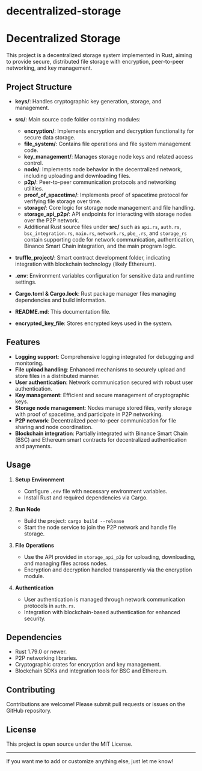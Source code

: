 # decentralized-storage
# Decentralized Storage

This project is a decentralized storage system implemented in Rust, aiming to provide secure, distributed file storage with encryption, peer-to-peer networking, and key management.

## Project Structure

- **keys/**: Handles cryptographic key generation, storage, and management.
- **src/**: Main source code folder containing modules:
  - **encryption/**: Implements encryption and decryption functionality for secure data storage.
  - **file_system/**: Contains file operations and file system management code.
  - **key_management/**: Manages storage node keys and related access control.
  - **node/**: Implements node behavior in the decentralized network, including uploading and downloading files.
  - **p2p/**: Peer-to-peer communication protocols and networking utilities.
  - **proof_of_spacetime/**: Implements proof of spacetime protocol for verifying file storage over time.
  - **storage/**: Core logic for storage node management and file handling.
  - **storage_api_p2p/**: API endpoints for interacting with storage nodes over the P2P network.
  - Additional Rust source files under **src/** such as `api.rs`, `auth.rs`, `bsc_integration.rs`, `main.rs`, `network.rs`, `pbe_.rs`, and `storage_rs` contain supporting code for network communication, authentication, Binance Smart Chain integration, and the main program logic.

- **truffle_project/**: Smart contract development folder, indicating integration with blockchain technology (likely Ethereum).

- **.env**: Environment variables configuration for sensitive data and runtime settings.

- **Cargo.toml & Cargo.lock**: Rust package manager files managing dependencies and build information.

- **README.md**: This documentation file.

- **encrypted_key_file**: Stores encrypted keys used in the system.

## Features

- **Logging support**: Comprehensive logging integrated for debugging and monitoring.
- **File upload handling**: Enhanced mechanisms to securely upload and store files in a distributed manner.
- **User authentication**: Network communication secured with robust user authentication.
- **Key management**: Efficient and secure management of cryptographic keys.
- **Storage node management**: Nodes manage stored files, verify storage with proof of spacetime, and participate in P2P networking.
- **P2P network**: Decentralized peer-to-peer communication for file sharing and node coordination.
- **Blockchain integration**: Partially integrated with Binance Smart Chain (BSC) and Ethereum smart contracts for decentralized authentication and payments.

## Usage

1. **Setup Environment**
   - Configure `.env` file with necessary environment variables.
   - Install Rust and required dependencies via Cargo.

2. **Run Node**
   - Build the project: `cargo build --release`
   - Start the node service to join the P2P network and handle file storage.

3. **File Operations**
   - Use the API provided in `storage_api_p2p` for uploading, downloading, and managing files across nodes.
   - Encryption and decryption handled transparently via the encryption module.

4. **Authentication**
   - User authentication is managed through network communication protocols in `auth.rs`.
   - Integration with blockchain-based authentication for enhanced security.

## Dependencies

- Rust 1.79.0 or newer.
- P2P networking libraries.
- Cryptographic crates for encryption and key management.
- Blockchain SDKs and integration tools for BSC and Ethereum.

## Contributing

Contributions are welcome! Please submit pull requests or issues on the GitHub repository.

## License

This project is open source under the MIT License.

---

If you want me to add or customize anything else, just let me know!
